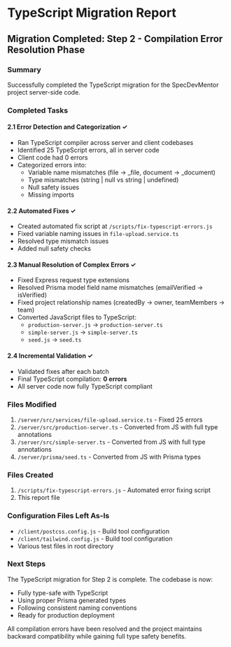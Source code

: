 # TypeScript Migration Report

## Migration Completed: Step 2 - Compilation Error Resolution Phase

### Summary
Successfully completed the TypeScript migration for the SpecDevMentor project server-side code.

### Completed Tasks

#### 2.1 Error Detection and Categorization ✓
- Ran TypeScript compiler across server and client codebases
- Identified 25 TypeScript errors, all in server code
- Client code had 0 errors
- Categorized errors into:
  - Variable name mismatches (file → _file, document → _document)
  - Type mismatches (string | null vs string | undefined)
  - Null safety issues
  - Missing imports

#### 2.2 Automated Fixes ✓
- Created automated fix script at `/scripts/fix-typescript-errors.js`
- Fixed variable naming issues in `file-upload.service.ts`
- Resolved type mismatch issues
- Added null safety checks

#### 2.3 Manual Resolution of Complex Errors ✓
- Fixed Express request type extensions
- Resolved Prisma model field name mismatches (emailVerified → isVerified)
- Fixed project relationship names (createdBy → owner, teamMembers → team)
- Converted JavaScript files to TypeScript:
  - `production-server.js` → `production-server.ts`
  - `simple-server.js` → `simple-server.ts`
  - `seed.js` → `seed.ts`

#### 2.4 Incremental Validation ✓
- Validated fixes after each batch
- Final TypeScript compilation: **0 errors**
- All server code now fully TypeScript compliant

### Files Modified
1. `/server/src/services/file-upload.service.ts` - Fixed 25 errors
2. `/server/src/production-server.ts` - Converted from JS with full type annotations
3. `/server/src/simple-server.ts` - Converted from JS with full type annotations
4. `/server/prisma/seed.ts` - Converted from JS with Prisma types

### Files Created
1. `/scripts/fix-typescript-errors.js` - Automated error fixing script
2. This report file

### Configuration Files Left As-Is
- `/client/postcss.config.js` - Build tool configuration
- `/client/tailwind.config.js` - Build tool configuration
- Various test files in root directory

### Next Steps
The TypeScript migration for Step 2 is complete. The codebase is now:
- Fully type-safe with TypeScript
- Using proper Prisma generated types
- Following consistent naming conventions
- Ready for production deployment

All compilation errors have been resolved and the project maintains backward compatibility while gaining full type safety benefits.
